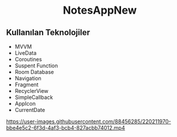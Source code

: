 <h1 align="center">
NotesAppNew
</h1>

## Kullanılan Teknolojiler

- MVVM
- LiveData
- Coroutines
- Suspent Function
- Room Database
- Navigation
- Fragment
- RecyclerView
- SimpleCallback
- AppIcon
- CurrentDate


https://user-images.githubusercontent.com/88456285/220211970-bbe4e5c2-6f3d-4af3-bcb4-827acbb74012.mp4

